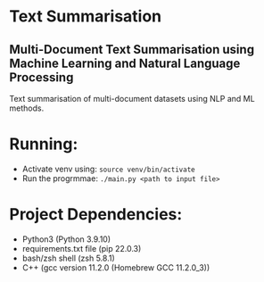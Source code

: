 # Text Summarisation
## Multi-Document Text Summarisation using Machine Learning and Natural Language Processing

Text summarisation of multi-document datasets using NLP and ML methods.

# Running:
- Activate venv using: `source venv/bin/activate`
- Run the progrmmae: `./main.py <path to input file>`

# Project Dependencies:
- Python3 (Python 3.9.10)
- requirements.txt file (pip 22.0.3)
- bash/zsh shell (zsh 5.8.1)
- C++ (gcc version 11.2.0 (Homebrew GCC 11.2.0_3))
